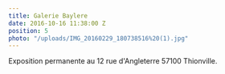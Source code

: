 ```yaml
---
title: Galerie Baylere
date: 2016-10-16 11:38:00 Z
position: 5
photo: "/uploads/IMG_20160229_180738516%20(1).jpg"
---
```


Exposition permanente au 12 rue d'Angleterre 57100 Thionville.
